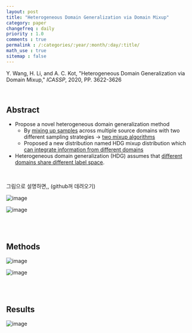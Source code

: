 ```yaml
---
layout: post
title: "Heterogeneous Domain Generalization via Domain Mixup"
category: paper
changefreq : daily
priority : 1.0
comments : true
permalink : /:categories/:year/:month/:day/:title/
math_use : true
sitemap : false
---
```


Y. Wang, H. Li, and A. C. Kot, "Heterogeneous Domain Generalization via Domain Mixup," *ICASSP*, 2020, PP. 3622-3626



<br>

## Abstract

- Propose a novel heterogeneous domain generalization method
  - By <u>mixing up samples</u> across multiple source domains with two different sampling strategies → <u>two mixup algorithms</u>
  - Proposed a new distribution named HDG mixup distribution which <u>can integrate information from different domains</u>
- Heterogeneous domain generalization (HDG) assumes that <u>different domains share different label space</u>.

<br>

그림으로 설명하면,, (github꺼 데려오기)

![image](https://user-images.githubusercontent.com/85778937/132134890-2930f988-6783-4298-8e13-0f1e7be895fd.png)



![image](https://user-images.githubusercontent.com/85778937/132134901-6efc4438-f544-43b8-af4d-023ae330d955.png)

<br>

<br>

## Methods

![image](https://user-images.githubusercontent.com/85778937/132134919-7eefc845-86dd-4d41-bec3-767e2794c6b4.png)



![image](https://user-images.githubusercontent.com/85778937/132134932-62658387-d6d8-4f38-b7a7-5d8434b7d012.png)

<br>

<br>

## Results

![image](https://user-images.githubusercontent.com/85778937/132134951-176b1f1b-32fc-4b77-a876-af8e120a3827.png)
